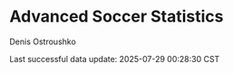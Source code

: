 # Advanced Soccer Statistics
Denis Ostroushko

<!-- gfm -->

Last successful data update: 2025-07-29 00:28:30 CST
